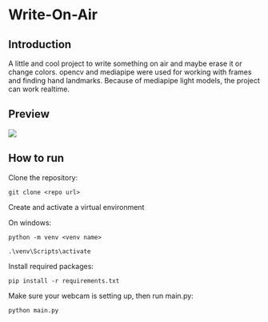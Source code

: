 # Write-On-Air
## Introduction
A little and cool project to write something on air and maybe erase it or change colors.
opencv and mediapipe were used for working with frames and finding hand landmarks. Because of
mediapipe light models, the project can work realtime.

## Preview
<div align="left">
  <img src="https://github.com/MustafaLotfi/Write-On-Air/blob/main/docs/images/preview.gif">
</div>

## How to run
Clone the repository:

`git clone <repo url>`

Create and activate a virtual environment

On windows:

`python -m venv <venv name>`

`.\venv\Scripts\activate`

Install required packages:

`pip install -r requirements.txt`

Make sure your webcam is setting up, then run main.py:

`python main.py`

